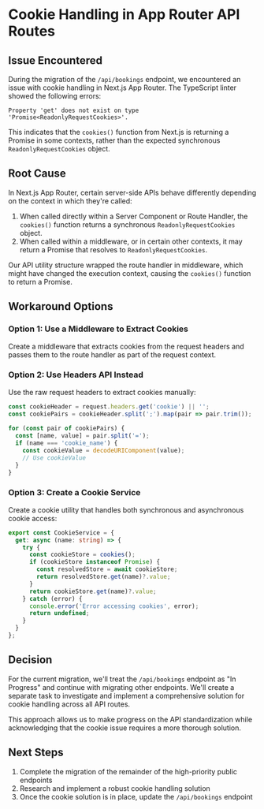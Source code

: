 # Cookie Handling in App Router API Routes

## Issue Encountered

During the migration of the `/api/bookings` endpoint, we encountered an issue with cookie handling in Next.js App Router. The TypeScript linter showed the following errors:

```
Property 'get' does not exist on type 'Promise<ReadonlyRequestCookies>'.
```

This indicates that the `cookies()` function from Next.js is returning a Promise in some contexts, rather than the expected synchronous `ReadonlyRequestCookies` object.

## Root Cause

In Next.js App Router, certain server-side APIs behave differently depending on the context in which they're called:

1. When called directly within a Server Component or Route Handler, the `cookies()` function returns a synchronous `ReadonlyRequestCookies` object.
2. When called within a middleware, or in certain other contexts, it may return a Promise that resolves to `ReadonlyRequestCookies`.

Our API utility structure wrapped the route handler in middleware, which might have changed the execution context, causing the `cookies()` function to return a Promise.

## Workaround Options

### Option 1: Use a Middleware to Extract Cookies

Create a middleware that extracts cookies from the request headers and passes them to the route handler as part of the request context.

### Option 2: Use Headers API Instead

Use the raw request headers to extract cookies manually:

```typescript
const cookieHeader = request.headers.get('cookie') || '';
const cookiePairs = cookieHeader.split(';').map(pair => pair.trim());
      
for (const pair of cookiePairs) {
  const [name, value] = pair.split('=');
  if (name === 'cookie_name') {
    const cookieValue = decodeURIComponent(value);
    // Use cookieValue
  }
}
```

### Option 3: Create a Cookie Service

Create a cookie utility that handles both synchronous and asynchronous cookie access:

```typescript
export const CookieService = {
  get: async (name: string) => {
    try {
      const cookieStore = cookies();
      if (cookieStore instanceof Promise) {
        const resolvedStore = await cookieStore;
        return resolvedStore.get(name)?.value;
      }
      return cookieStore.get(name)?.value;
    } catch (error) {
      console.error('Error accessing cookies', error);
      return undefined;
    }
  }
};
```

## Decision

For the current migration, we'll treat the `/api/bookings` endpoint as "In Progress" and continue with migrating other endpoints. We'll create a separate task to investigate and implement a comprehensive solution for cookie handling across all API routes.

This approach allows us to make progress on the API standardization while acknowledging that the cookie issue requires a more thorough solution.

## Next Steps

1. Complete the migration of the remainder of the high-priority public endpoints
2. Research and implement a robust cookie handling solution
3. Once the cookie solution is in place, update the `/api/bookings` endpoint 